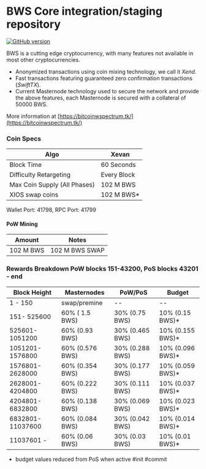 BWS Core integration/staging repository
=====================================
[![GitHub version](https://badge.fury.io/gh/BWS%2FBWS.svg)](https://badge.fury.io/gh/BWS%2FBWS)

BWS is a cutting edge cryptocurrency, with many features not available in most other cryptocurrencies.
- Anonymized transactions using coin mixing technology, we call it _Xend_.
- Fast transactions featuring guaranteed zero confirmation transactions (_SwiftTX_).
- Current Masternode technology used to secure the network and provide the above features, each Masternode is secured with a collateral of 50000 BWS.

More information at [https://bitcoinwspectrum.tk/](https://bitcoinwspectrum.tk/)

### Coin Specs
| Algo                         | Xevan              |
|------------------------------|--------------------|
| Block Time                   | 60 Seconds         |
| Difficulty Retargeting       | Every Block        |
| Max Coin Supply (All Phases) | 102 M BWS           |
| XIOS swap coins              | 102 M BWS*    |

Wallet Port: 41798, RPC Port: 41799

#### PoW Mining

|  **Amount**             | **Notes**                |
|-------------------------|--------------------------|
| 102 M BWS               | 102 M BWS SWAP           |

### Rewards Breakdown PoW blocks 151-43200, PoS blocks 43201 - end

| **Block Height**       | **Masternodes**    | **PoW/PoS**               | **Budget**               |
|----------------------------|---------------------------|---------------------------|----------------------------|
| 1 - 150                     | swap/premine         | --                             | --                              |
| 151- 525600            | 60% ( 1.5 BWS)    | 30% (0.75 BWS)    | 10% (0.15 BWS)*   |
| 525601-1051200     | 60% (0.93 BWS)   | 30% (0.465 BWS)  | 10% (0.155 BWS)* |
| 1051201-1576800   | 60% (0.576 BWS) | 30% (0.288 BWS)  | 10% (0.096 BWS)* |
| 1576801-2628000   | 60% (0.354 BWS) | 30% (0.177 BWS)  | 10% (0.059 BWS)* |
| 2628001-4204800   | 60% (0.222 BWS) | 30% (0.111 BWS)  | 10% (0.037 BWS)* |
| 4204801-6832800   | 60% (0.138 BWS) | 30% (0.069 BWS)  | 10% (0.023 BWS)* |
| 6832801-11037600 | 60% (0.084 BWS) | 30% (0.042 BWS)  | 10% (0.014 BWS)* |
| 11037601 -              | 60% (0.06 BWS)   | 30% (0.03  BWS)  | 10% (0.01 BWS)*    |
* budget values reduced from PoS when active #init #commit
